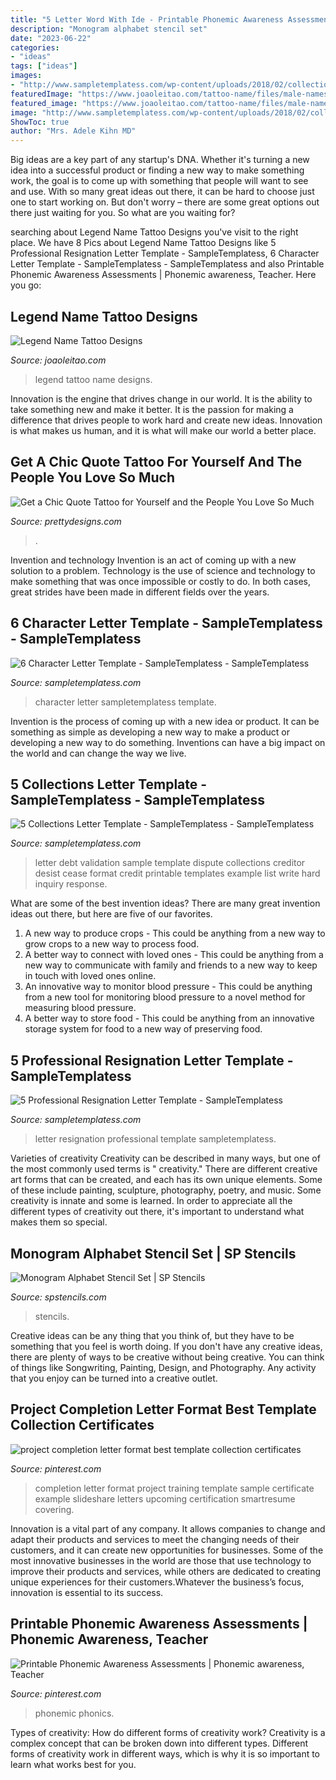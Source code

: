 ```yaml
---
title: "5 Letter Word With Ide - Printable Phonemic Awareness Assessments"
description: "Monogram alphabet stencil set"
date: "2023-06-22"
categories:
- "ideas"
tags: ["ideas"]
images:
- "http://www.sampletemplatess.com/wp-content/uploads/2018/02/collections-letter-template-duiok-luxury-cease-and-desist-letter-sample-printable-santa-wish-list-of-collections-letter-template-fbdue.jpg"
featuredImage: "https://www.joaoleitao.com/tattoo-name/files/male-names3/tattoo-design-name-legend-03.png"
featured_image: "https://www.joaoleitao.com/tattoo-name/files/male-names3/tattoo-design-name-legend-03.png"
image: "http://www.sampletemplatess.com/wp-content/uploads/2018/02/collections-letter-template-duiok-luxury-cease-and-desist-letter-sample-printable-santa-wish-list-of-collections-letter-template-fbdue.jpg"
ShowToc: true
author: "Mrs. Adele Kihn MD"
---
```



Big ideas are a key part of any startup's DNA. Whether it's turning a new idea into a successful product or finding a new way to make something work, the goal is to come up with something that people will want to see and use. With so many great ideas out there, it can be hard to choose just one to start working on. But don't worry – there are some great options out there just waiting for you. So what are you waiting for?

	

		
searching about Legend Name Tattoo Designs you've visit to the right place. We have 8 Pics about Legend Name Tattoo Designs like 5 Professional Resignation Letter Template - SampleTemplatess, 6 Character Letter Template - SampleTemplatess - SampleTemplatess and also Printable Phonemic Awareness Assessments | Phonemic awareness, Teacher. Here you go:
		
    
## Legend Name Tattoo Designs

<img loading=lazy src="https://www.joaoleitao.com/tattoo-name/files/male-names3/tattoo-design-name-legend-03.png" onerror="this.onerror=null;this.src='https://tse1.mm.bing.net/th?id=OIP.E2fdBl-03y0ERC_sYBgxrwHaE6&amp;pid=15.1';" alt="Legend Name Tattoo Designs">

_Source: joaoleitao.com_

>legend tattoo name designs. 

	

Innovation is the engine that drives change in our world. It is the ability to take something new and make it better. It is the passion for making a difference that drives people to work hard and create new ideas. Innovation is what makes us human, and it is what will make our world a better place.

    
## Get A Chic Quote Tattoo For Yourself And The People You Love So Much

<img loading=lazy src="http://www.prettydesigns.com/wp-content/uploads/2014/09/Strength-Tattoo.jpg" onerror="this.onerror=null;this.src='https://tse4.mm.bing.net/th?id=OIP.YSeLCVdJ9jeoKY_WbHIHyAHaHa&amp;pid=15.1';" alt="Get a Chic Quote Tattoo for Yourself and the People You Love So Much">

_Source: prettydesigns.com_

>. 

	

Invention and technology
Invention is an act of coming up with a new solution to a problem. Technology is the use of science and technology to make something that was once impossible or costly to do. In both cases, great strides have been made in different fields over the years.

    
## 6 Character Letter Template - SampleTemplatess - SampleTemplatess

<img loading=lazy src="http://www.sampletemplatess.com/wp-content/uploads/2018/02/character-letter-template-wzvvl-unique-10-moral-character-letter-of-character-letter-template-erahw.jpg" onerror="this.onerror=null;this.src='https://tse2.mm.bing.net/th?id=OIP.h0Y_-g4P0tPTNDEm8WTSEwHaFQ&amp;pid=15.1';" alt="6 Character Letter Template - SampleTemplatess - SampleTemplatess">

_Source: sampletemplatess.com_

>character letter sampletemplatess template. 

	

Invention is the process of coming up with a new idea or product. It can be something as simple as developing a new way to make a product or developing a new way to do something. Inventions can have a big impact on the world and can change the way we live.

    
## 5 Collections Letter Template - SampleTemplatess - SampleTemplatess

<img loading=lazy src="http://www.sampletemplatess.com/wp-content/uploads/2018/02/collections-letter-template-duiok-luxury-cease-and-desist-letter-sample-printable-santa-wish-list-of-collections-letter-template-fbdue.jpg" onerror="this.onerror=null;this.src='https://tse1.mm.bing.net/th?id=OIP.SKuWRh8IcINasPKsPETxWQHaJr&amp;pid=15.1';" alt="5 Collections Letter Template - SampleTemplatess - SampleTemplatess">

_Source: sampletemplatess.com_

>letter debt validation sample template dispute collections creditor desist cease format credit printable templates example list write hard inquiry response. 

	

What are some of the best invention ideas?
There are many great invention ideas out there, but here are five of our favorites. 
1. A new way to produce crops - This could be anything from a new way to grow crops to a new way to process food. 
2. A better way to connect with loved ones - This could be anything from a new way to communicate with family and friends to a new way to keep in touch with loved ones online. 
3. An innovative way to monitor blood pressure - This could be anything from a new tool for monitoring blood pressure to a novel method for measuring blood pressure. 
4. A better way to store food - This could be anything from an innovative storage system for food to a new way of preserving food. 

    
## 5 Professional Resignation Letter Template - SampleTemplatess

<img loading=lazy src="http://www.sampletemplatess.com/wp-content/uploads/2018/03/professional-resignation-letter-template-1hgkf-ideas-best-25-resignation-letter-ideas-on-pinterest-of-professional-resignation-letter-template-fhvts.jpg" onerror="this.onerror=null;this.src='https://tse4.mm.bing.net/th?id=OIP.pihRU8hOE4qx-Pd3M0j8xwHaKP&amp;pid=15.1';" alt="5 Professional Resignation Letter Template - SampleTemplatess">

_Source: sampletemplatess.com_

>letter resignation professional template sampletemplatess. 

	

Varieties of creativity
Creativity can be described in many ways, but one of the most commonly used terms is " creativity." There are different creative art forms that can be created, and each has its own unique elements. Some of these include painting, sculpture, photography, poetry, and music. Some creativity is innate and some is learned. In order to appreciate all the different types of creativity out there, it's important to understand what makes them so special.

    
## Monogram Alphabet Stencil Set | SP Stencils

<img loading=lazy src="https://www.spstencils.com/wp-content/uploads/2014/08/Monogram-ClearCut.gif" onerror="this.onerror=null;this.src='https://tse3.mm.bing.net/th?id=OIP.mF09wAjb2OCXGgIwe0TJJgHaFp&amp;pid=15.1';" alt="Monogram Alphabet Stencil Set | SP Stencils">

_Source: spstencils.com_

>stencils. 

	

Creative ideas can be any thing that you think of, but they have to be something that you feel is worth doing. If you don't have any creative ideas, there are plenty of ways to be creative without being creative. You can think of things like Songwriting, Painting, Design, and Photography. Any activity that you enjoy can be turned into a creative outlet.

    
## Project Completion Letter Format Best Template Collection Certificates

<img loading=lazy src="https://i.pinimg.com/736x/2f/93/52/2f935280869333efc53c37e16168a6d4.jpg" onerror="this.onerror=null;this.src='https://tse1.mm.bing.net/th?id=OIP.tc7r8YtREJHK1BL6j_UN-QHaKX&amp;pid=15.1';" alt="project completion letter format best template collection certificates">

_Source: pinterest.com_

>completion letter format project training template sample certificate example slideshare letters upcoming certification smartresume covering. 

	

Innovation is a vital part of any company. It allows companies to change and adapt their products and services to meet the changing needs of their customers, and it can create new opportunities for businesses. Some of the most innovative businesses in the world are those that use technology to improve their products and services, while others are dedicated to creating unique experiences for their customers.Whatever the business’s focus, innovation is essential to its success.

    
## Printable Phonemic Awareness Assessments | Phonemic Awareness, Teacher

<img loading=lazy src="https://i.pinimg.com/736x/38/9a/b9/389ab9bfd63761a11ce07d4d5cb83d65--phonemic-awareness-word-work.jpg" onerror="this.onerror=null;this.src='https://tse1.mm.bing.net/th?id=OIP.N3qu93RWpY4nMyXnLIDxdwHaJ4&amp;pid=15.1';" alt="Printable Phonemic Awareness Assessments | Phonemic awareness, Teacher">

_Source: pinterest.com_

>phonemic phonics. 

	

Types of creativity: How do different forms of creativity work?
Creativity is a complex concept that can be broken down into different types. Different forms of creativity work in different ways, which is why it is so important to learn what works best for you.

